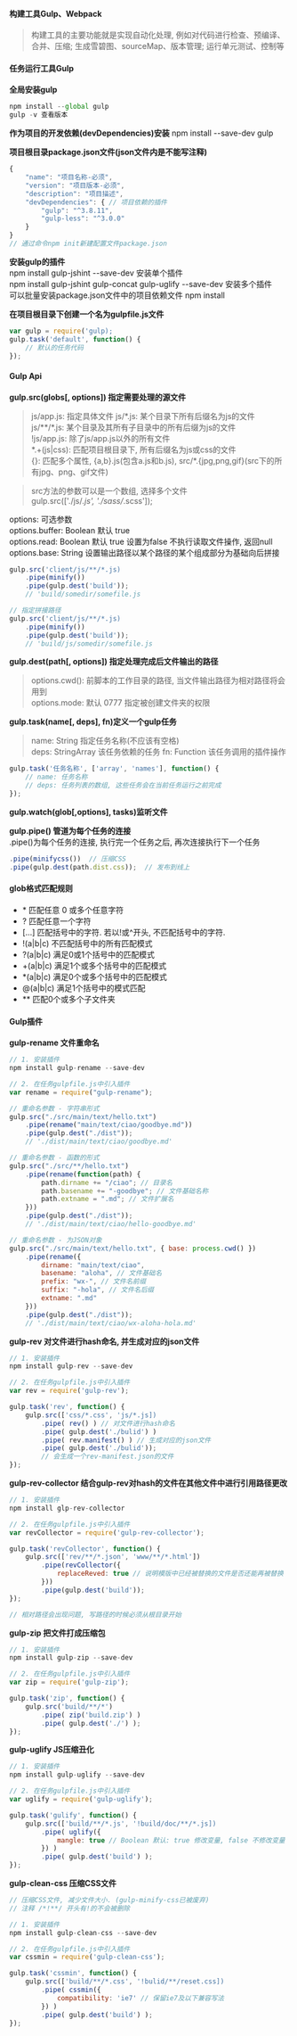 #### 构建工具Gulp、Webpack
> 构建工具的主要功能就是实现自动化处理, 例如对代码进行检查、预编译、合并、压缩; 生成雪碧图、sourceMap、版本管理; 运行单元测试、控制等   

#### 任务运行工具Gulp
**全局安装gulp**  
```JavaScript
npm install --global gulp   
gulp -v 查看版本  
```

**作为项目的开发依赖(devDependencies)安装**
npm install --save-dev gulp  

**项目根目录package.json文件(json文件内是不能写注释)**  
```JavaScript
{
    "name": "项目名称-必须",
    "version": "项目版本-必须", 
    "description": "项目描述", 
    "devDependencies": { // 项目依赖的插件
        "gulp": "^3.8.11",
        "gulp-less": "^3.0.0"
    }
}  
// 通过命令npm init新建配置文件package.json   
```

**安装gulp的插件**  
npm install gulp-jshint --save-dev 安装单个插件   
npm install gulp-jshint gulp-concat gulp-uglify --save-dev 安装多个插件    
可以批量安装package.json文件中的项目依赖文件 npm install  

**在项目根目录下创建一个名为gulpfile.js文件**  
```JavaScript
var gulp = require('gulp);
gulp.task('default', function() {
    // 默认的任务代码
});
```

#### Gulp Api
**gulp.src(globs[, options]) 指定需要处理的源文件**
> js/app.js: 指定具体文件
> js/\*.js: 某个目录下所有后缀名为js的文件  
> js/\*\*/\*.js: 某个目录及其所有子目录中的所有后缀为js的文件  
> !js/app.js: 除了js/app.js以外的所有文件  
> \*.+(js|css): 匹配项目根目录下, 所有后缀名为js或css的文件  
> {}: 匹配多个属性, {a,b}.js(包含a.js和b.js), src/\*.{jpg,png,gif}(src下的所有jpg、png、gif文件) 

> src方法的参数可以是一个数组, 选择多个文件  
> gulp.src(['./js/*.js', './sass/*.scss']);  

options: 可选参数   
options.buffer: Boolean 默认 true   
options.read: Boolean 默认 true 设置为false 不执行读取文件操作, 返回null  
options.base: String 设置输出路径以某个路径的某个组成部分为基础向后拼接  
```JavaScript
gulp.src('client/js/**/*.js)
    .pipe(minify())
    .pipe(gulp.dest('build'));
    // 'build/somedir/somefile.js

// 指定拼接路径
gulp.src('client/js/**/*.js)
    .pipe(minify())
    .pipe(gulp.dest('build'));
    // 'build/js/somedir/somefile.js
```

**gulp.dest(path[, options]) 指定处理完成后文件输出的路径**
> options.cwd(): 前脚本的工作目录的路径, 当文件输出路径为相对路径将会用到  
> options.mode: 默认 0777 指定被创建文件夹的权限  

**gulp.task(name[, deps], fn)定义一个gulp任务**
> name: String 指定任务名称(不应该有空格)  
> deps: StringArray 该任务依赖的任务
> fn: Function 该任务调用的插件操作

```JavaScript   
gulp.task('任务名称', ['array', 'names'], function() {
    // name: 任务名称
    // deps: 任务列表的数组, 这些任务会在当前任务运行之前完成
}); 
```

**gulp.watch(glob[,options], tasks)监听文件**



**gulp.pipe() 管道为每个任务的连接**  
.pipe()为每个任务的连接, 执行完一个任务之后, 再次连接执行下一个任务  
```JavaScript
.pipe(minifycss())  // 压缩CSS
.pipe(gulp.dest(path.dist.css));  // 发布到线上
```

#### glob格式匹配规则
- \* 匹配任意 0 或多个任意字符  
- ? 匹配任意一个字符
- [...] 匹配括号中的字符. 若以!或^开头, 不匹配括号中的字符.  
- !(a|b|c) 不匹配括号中的所有匹配模式
- ?(a|b|c) 满足0或1个括号中的匹配模式
- +(a|b|c) 满足1个或多个括号中的匹配模式 
- *(a|b|c) 满足0个或多个括号中的匹配模式
- @(a|b|c) 满足1个括号中的模式匹配  
- \** 匹配0个或多个子文件夹

















#### Gulp插件
**gulp-rename 文件重命名**
```JavaScript
// 1. 安装插件 
npm install gulp-rename --save-dev

// 2. 在任务gulpfile.js中引入插件 
var rename = require("gulp-rename");

// 重命名参数 - 字符串形式
gulp.src("./src/main/text/hello.txt")
    .pipe(rename("main/text/ciao/goodbye.md"))
    .pipe(gulp.dest("./dist"));
    // './dist/main/text/ciao/goodbye.md'

// 重命名参数 - 函数的形式
gulp.src("./src/**/hello.txt")
    .pipe(rename(function(path) {
        path.dirname += "/ciao"; // 目录名
        path.basename += "-goodbye"; // 文件基础名称
        path.extname = ".md"; // 文件扩展名
    }))
    .pipe(gulp.dest("./dist"));
    // './dist/main/text/ciao/hello-goodbye.md'

// 重命名参数 - 为JSON对象 
gulp.src("./src/main/text/hello.txt", { base: process.cwd() })
    .pipe(rename({
        dirname: "main/text/ciao",
        basename: "aloha", // 文件基础名
        prefix: "wx-", // 文件名前缀
        suffix: "-hola", // 文件名后缀
        extname: ".md"
    }))
    .pipe(gulp.dest("./dist"));
    // './dist/main/text/ciao/wx-aloha-hola.md'
```

**gulp-rev 对文件进行hash命名, 并生成对应的json文件**
```JavaScript
// 1. 安装插件 
npm install gulp-rev --save-dev

// 2. 在任务gulpfile.js中引入插件 
var rev = require('gulp-rev');

gulp.task('rev', function() {
    gulp.src(['css/*.css', 'js/*.js])
        .pipe( rev() ) // 对文件进行hash命名
        .pipe( gulp.dest('./bulid') )
        .pipe( rev.manifest() ) // 生成对应的json文件
        .pipe( gulp.dest('./bulid'));
        // 会生成一个rev-manifest.json的文件
});
```

**gulp-rev-collector 结合gulp-rev对hash的文件在其他文件中进行引用路径更改**
```JavaScript
// 1. 安装插件 
npm install glp-rev-collector

// 2. 在任务gulpfile.js中引入插件 
var revCollector = require('gulp-rev-collector');

gulp.task('revCollector', function() {
    gulp.src(['rev/**/*.json', 'www/**/*.html'])
        .pipe(revCollector({
            replaceReved: true // 说明模版中已经被替换的文件是否还能再被替换
        }))
        .pipe(gulp.dest('build'));
});

// 相对路径会出现问题, 写路径的时候必须从根目录开始
```

**gulp-zip 把文件打成压缩包**
```JavaScript
// 1. 安装插件
npm install gulp-zip --save-dev

// 2. 在任务gulpfile.js中引入插件 
var zip = require('gulp-zip');

gulp.task('zip', function() {
    gulp.src('build/**/*')
        .pipe( zip('build.zip') )
        .pipe( gulp.dest('./') );
});
```

**gulp-uglify JS压缩丑化**
```JavaScript
// 1. 安装插件
npm install gulp-uglify --save-dev

// 2. 在任务gulpfile.js中引入插件 
var uglify = require('gulp-uglify');

gulp.task('gulify', function() {
    gulp.src(['build/**/*.js', '!build/doc/**/*.js])
        .pipe( uglify({
            mangle: true // Boolean 默认: true 修改变量, false 不修改变量
        }) )
        .pipe( gulp.dest('build') );
});
```

**gulp-clean-css 压缩CSS文件**
```JavaScript
// 压缩CSS文件, 减少文件大小. (gulp-minify-css已被废弃)
// 注释 /*!**/ 开头有!的不会被删除

// 1. 安装插件
npm install gulp-clean-css --save-dev

// 2. 在任务gulpfile.js中引入插件 
var cssmin = require('gulp-clean-css');

gulp.task('cssmin', function() {
    gulp.src(['build/**/*.css', '!bulid/**/reset.css])
        .pipe( cssmin({
            compatibility: 'ie7' // 保留ie7及以下兼容写法
        }) )
        .pipe( gulp.dest('build') );
});
```












